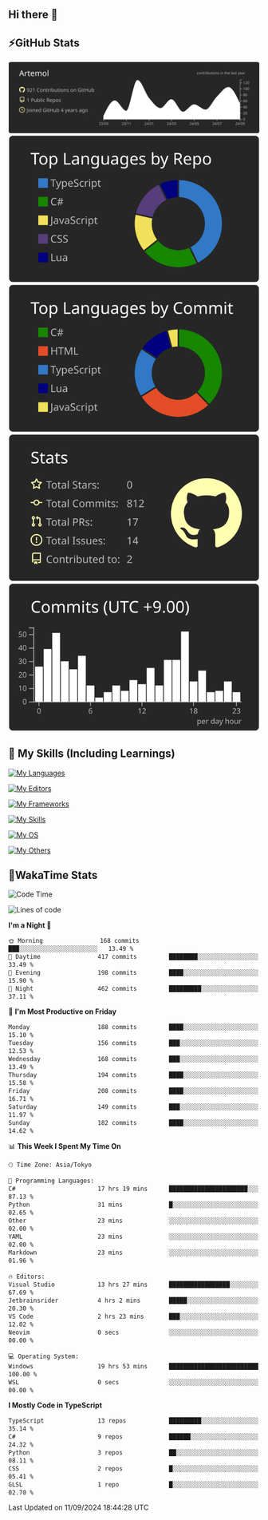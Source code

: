 ## Hi there 👋
<!--
**Artemol/Artemol** is a ✨ _special_ ✨ repository because its `README.md` (this file) appears on your GitHub profile.

Here are some ideas to get you started:

- 🔭 I’m currently working on ...
- 🌱 I’m currently learning ...
- 👯 I’m looking to collaborate on ...
- 🤔 I’m looking for help with ...
- 💬 Ask me about ...
- 📫 How to reach me: ...
- 😄 Pronouns: ...
- ⚡ Fun fact: ...
-->

## ⚡GitHub Stats
[![](https://raw.githubusercontent.com/Artemol/Artemol/main/profile-summary-card-output/apprentice/0-profile-details.svg)](https://github.com/vn7n24fzkq/github-profile-summary-cards)
[![](https://raw.githubusercontent.com/Artemol/Artemol/main/profile-summary-card-output/apprentice/1-repos-per-language.svg)](https://github.com/vn7n24fzkq/github-profile-summary-cards) [![](https://raw.githubusercontent.com/Artemol/Artemol/main/profile-summary-card-output/apprentice/2-most-commit-language.svg)](https://github.com/vn7n24fzkq/github-profile-summary-cards)
[![](https://raw.githubusercontent.com/Artemol/Artemol/main/profile-summary-card-output/apprentice/3-stats.svg)](https://github.com/vn7n24fzkq/github-profile-summary-cards) [![](https://raw.githubusercontent.com/Artemol/Artemol/main/profile-summary-card-output/apprentice/4-productive-time.svg)](https://github.com/vn7n24fzkq/github-profile-summary-cards)

## 🌱 My Skills (Including Learnings)

<!--
### Languages
-->
[![My Languages](https://skillicons.dev/icons?i=ts,py,cs,dotnet,rust,go,c,matlab,css)](https://skillicons.dev)

<!--
### Editors
-->
[![My Editors](https://skillicons.dev/icons?i=vscode,neovim,vim,visualstudio,idea)](https://skillicons.dev)

<!--
### Frameworks
-->
[![My Frameworks](https://skillicons.dev/icons?i=react,nestjs,vite,tailwind,tauri,electron,remix,nextjs,fastapi)](https://skillicons.dev)

<!--
### Tools
-->
[![My Skills](https://skillicons.dev/icons?i=git,nodejs,docker,unity,postman,bun,discord,cloudflare,bash,prometheus,grafana,obsidian)](https://skillicons.dev)

<!--
### OS
-->
[![My OS](https://skillicons.dev/icons?i=windows,ubuntu)](https://skillicons.dev)

<!--
### Others
-->
[![My Others](https://skillicons.dev/icons?i=github,raspberrypi,gcp)](https://skillicons.dev)

## 💬WakaTime Stats
<!--START_SECTION:waka-->
![Code Time](http://img.shields.io/badge/Code%20Time-176%20hrs%2032%20mins-blue)

![Lines of code](https://img.shields.io/badge/From%20Hello%20World%20I%27ve%20Written-9.9%20million%20lines%20of%20code-blue)

**I'm a Night 🦉** 

```text
🌞 Morning                168 commits         ███░░░░░░░░░░░░░░░░░░░░░░   13.49 % 
🌆 Daytime                417 commits         ████████░░░░░░░░░░░░░░░░░   33.49 % 
🌃 Evening                198 commits         ████░░░░░░░░░░░░░░░░░░░░░   15.90 % 
🌙 Night                  462 commits         █████████░░░░░░░░░░░░░░░░   37.11 % 
```
📅 **I'm Most Productive on Friday** 

```text
Monday                   188 commits         ████░░░░░░░░░░░░░░░░░░░░░   15.10 % 
Tuesday                  156 commits         ███░░░░░░░░░░░░░░░░░░░░░░   12.53 % 
Wednesday                168 commits         ███░░░░░░░░░░░░░░░░░░░░░░   13.49 % 
Thursday                 194 commits         ████░░░░░░░░░░░░░░░░░░░░░   15.58 % 
Friday                   208 commits         ████░░░░░░░░░░░░░░░░░░░░░   16.71 % 
Saturday                 149 commits         ███░░░░░░░░░░░░░░░░░░░░░░   11.97 % 
Sunday                   182 commits         ████░░░░░░░░░░░░░░░░░░░░░   14.62 % 
```


📊 **This Week I Spent My Time On** 

```text
🕑︎ Time Zone: Asia/Tokyo

💬 Programming Languages: 
C#                       17 hrs 19 mins      ██████████████████████░░░   87.13 % 
Python                   31 mins             █░░░░░░░░░░░░░░░░░░░░░░░░   02.65 % 
Other                    23 mins             ░░░░░░░░░░░░░░░░░░░░░░░░░   02.00 % 
YAML                     23 mins             ░░░░░░░░░░░░░░░░░░░░░░░░░   02.00 % 
Markdown                 23 mins             ░░░░░░░░░░░░░░░░░░░░░░░░░   01.96 % 

🔥 Editors: 
Visual Studio            13 hrs 27 mins      █████████████████░░░░░░░░   67.69 % 
Jetbrainsrider           4 hrs 2 mins        █████░░░░░░░░░░░░░░░░░░░░   20.30 % 
VS Code                  2 hrs 23 mins       ███░░░░░░░░░░░░░░░░░░░░░░   12.02 % 
Neovim                   0 secs              ░░░░░░░░░░░░░░░░░░░░░░░░░   00.00 % 

💻 Operating System: 
Windows                  19 hrs 53 mins      █████████████████████████   100.00 % 
WSL                      0 secs              ░░░░░░░░░░░░░░░░░░░░░░░░░   00.00 % 
```

**I Mostly Code in TypeScript** 

```text
TypeScript               13 repos            █████████░░░░░░░░░░░░░░░░   35.14 % 
C#                       9 repos             ██████░░░░░░░░░░░░░░░░░░░   24.32 % 
Python                   3 repos             ██░░░░░░░░░░░░░░░░░░░░░░░   08.11 % 
CSS                      2 repos             █░░░░░░░░░░░░░░░░░░░░░░░░   05.41 % 
GLSL                     1 repo              █░░░░░░░░░░░░░░░░░░░░░░░░   02.70 % 
```




 Last Updated on 11/09/2024 18:44:28 UTC
<!--END_SECTION:waka-->
